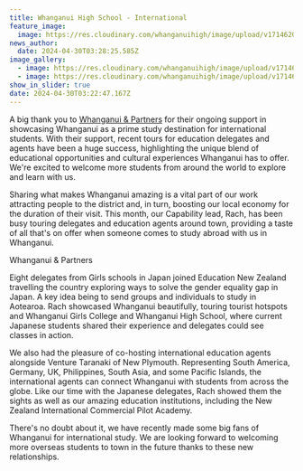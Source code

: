 ```yaml
---
title: Whanganui High School - International
feature_image:
  image: https://res.cloudinary.com/whanganuihigh/image/upload/v1714620392/News/W_P3.jpg
news_author:
  date: 2024-04-30T03:28:25.585Z
image_gallery:
  - image: https://res.cloudinary.com/whanganuihigh/image/upload/v1714620390/News/W_P.jpg
  - image: https://res.cloudinary.com/whanganuihigh/image/upload/v1714620392/News/W_P2.jpg
show_in_slider: true
date: 2024-04-30T03:22:47.167Z
---
```

A big thank you to [Whanganui & Partners](https://www.facebook.com/whanganuiandpartners?__cft__[0]=AZUdnqDVAtl7SrwhDs-tuXQ06iCPPU0zT7fVzBHWwegUhHpsGBfmqe4F5UxH6JfBo1ik6DChiqswsC_97r2r6MhbCOCtdLL8lddfjKfvOp0KfIunJVh3353RzxYeQczRLQX4L7AA1rT2GY3MvgwlQe_DOdm5d95bpeLBDT28Dgj5AA5ERAidbOckDEUkr1RexbfeBuTsU_hTahLGIw9IlCgF42AuKYJthK5-qewntlvqzu_Yv0fWSZ0RsvXnEYG2-aY&__tn__=-]K-R) for their ongoing support in showcasing Whanganui as a prime study destination for international students. With their support, recent tours for education delegates and agents have been a huge success, highlighting the unique blend of educational opportunities and cultural experiences Whanganui has to offer. We're excited to welcome more students from around the world to explore and learn with us.

Sharing what makes Whanganui amazing is a vital part of our work attracting people to the district and, in turn, boosting our local economy for the duration of [](<>)their visit. This month, our Capability lead, Rach, has been busy touring delegates and education agents around town, providing a taste of all that's on offer when someone comes to study abroad with us in Whanganui.

Whanganui & Partners

Eight delegates from Girls schools in Japan joined Education New Zealand travelling the country exploring ways to solve the gender equality gap in Japan. A key idea being to send groups and individuals to study in Aotearoa. Rach showcased Whanganui beautifully, touring tourist hotspots and Whanganui Girls College and Whanganui High School, where current Japanese students shared their experience and delegates could see classes in action.

We also had the pleasure of co-hosting international education agents alongside Venture Taranaki of New Plymouth. Representing South America, Germany, UK, Philippines, South Asia, and some Pacific Islands, the international agents can connect Whanganui with students from across the globe. Like our time with the Japanese delegates, Rach showed them the sights as well as our amazing education institutions, including the New Zealand International Commercial Pilot Academy.

There's no doubt about it, we have recently made some big fans of Whanganui for international study. We are looking forward to welcoming more overseas students to town in the future thanks to these new relationships.